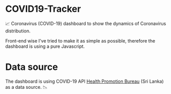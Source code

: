 # COVID19-Tracker
📈 Coronavirus (COVID-19) dashboard to show the dynamics of Сoronavirus distribution.

Front-end wise I've tried to make it as simple as possible, therefore the dashboard is using a pure Javascript.

# Data source
The dashboard is using COVID-19 API [Health Promotion Bureau](https://www.hpb.health.gov.lk/en/api-documentation) (Sri Lanka) as a data source. :chart_with_downwards_trend:	
